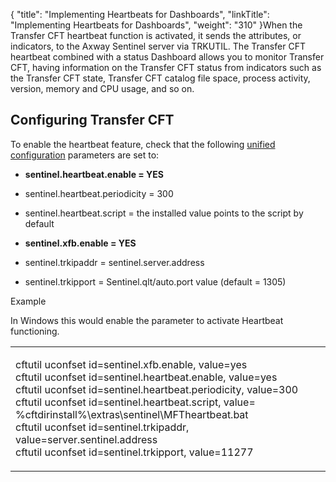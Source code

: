 {
    "title": "Implementing Heartbeats for Dashboards",
    "linkTitle": "Implementing Heartbeats for Dashboards",
    "weight": "310"
}When the Transfer CFT heartbeat function is activated, it sends the attributes, or indicators, to the Axway Sentinel server via TRKUTIL. The Transfer CFT heartbeat combined with a status Dashboard allows you to monitor Transfer CFT, having information on the Transfer CFT status from indicators such as the Transfer CFT state, Transfer CFT catalog file space, process activity, version, memory and CPU usage, and so on.

## Configuring Transfer CFT

To enable the heartbeat feature, check that the following [unified configuration](../../uconf/uconf_parameters) parameters are set to:

-   **sentinel.heartbeat.enable = YES**
-   sentinel.heartbeat.periodicity = 300
-   sentinel.heartbeat.script = the installed value points to the script by default
-   **sentinel.xfb.enable = YES**
-   sentinel.trkipaddr = sentinel.server.address
-   sentinel.trkipport = Sentinel.qlt/auto.port value (default = 1305)  

Example

In Windows this would enable the parameter to activate Heartbeat functioning.

<table cellspacing="0">
   <col/>
   <tbody>
      <tr data-mc-conditions="">
         <td>
            <p>cftutil uconfset id=sentinel.xfb.enable, value=yes<br/>cftutil uconfset id=sentinel.heartbeat.enable, value=yes<br/>cftutil uconfset id=sentinel.heartbeat.periodicity, value=300<br/>cftutil uconfset id=sentinel.heartbeat.script, value= %cftdirinstall%\extras\sentinel\MFTheartbeat.bat<br/>cftutil uconfset id=sentinel.trkipaddr, value=server.sentinel.address<br/>cftutil uconfset id=sentinel.trkipport, value=11277<br/></p>
         </td>
      </tr>
   </tbody>
</table>
